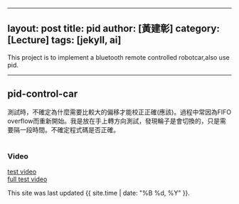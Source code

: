 
---
layout: post
title: pid
author: [黃建彰]
category: [Lecture]
tags: [jekyll, ai]
---

This project is to implement a bluetooth remote controlled robotcar,also use pid.

---
## pid-control-car

測試時，不確定為什麼需要比較大的偏移才能校正正確(應該)。過程中常因為FIFO overflow而重新開始。我是放在手上轉方向測試，發現輪子是會切換的，只是需要隔一段時間。不確定程式碼是否正確。<br><br>



### Video
[test video](https://youtube.com/shorts/ckQqJBXrGE8?feature=share)
<br>
[full test video](https://youtu.be/XwdBj3B0OvM)


This site was last updated {{ site.time | date: "%B %d, %Y" }}.

